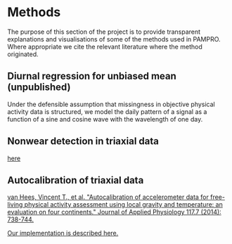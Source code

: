 # Methods

The purpose of this section of the project is to provide transparent explanations and visualisations of some of the methods used in PAMPRO. Where appropriate we cite the relevant literature where the method originated.

## Diurnal regression for unbiased mean (unpublished)

Under the defensible assumption that missingness in objective physical activity data is structured, we model the daily pattern of a signal as a function of a sine and cosine wave with the wavelength of one day. 

## Nonwear detection in triaxial data


[here](http://nbviewer.ipython.org/github/Thomite/pampro/blob/master/methods/nonwear_triaxial.ipynb)


## Autocalibration of triaxial data

[van Hees, Vincent T., et al. "Autocalibration of accelerometer data for free-living physical activity assessment using local gravity and temperature: an evaluation on four continents." Journal of Applied Physiology 117.7 (2014): 738-744.](http://jap.physiology.org/content/117/7/738)

[Our implementation is described here.](http://nbviewer.ipython.org/github/Thomite/pampro/blob/master/methods/Autocalibration.ipynb)
